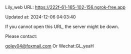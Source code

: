 Lily_web URL: https://222f-61-165-102-156.ngrok-free.app

Updated at: 2024-12-06 04:03:40

If you cannot open this URL, the server might be down.

Please contact: 

goley04@foxmail.com Or Wechat:GL_yeaH